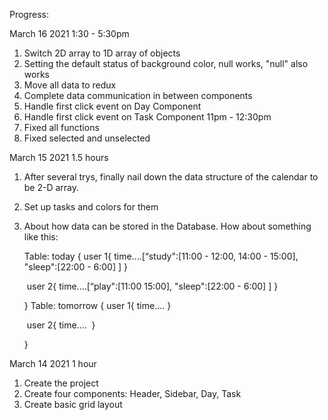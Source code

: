 Progress:

March 16 2021 1:30 - 5:30pm
1. Switch 2D array to 1D array of objects
2. Setting the default status of background color, null works, "null" also works
3. Move all data to redux
4. Complete data communication in between components
5. Handle first click event on Day Component
6. Handle first click event on Task Component
11pm - 12:30pm
7. Fixed all functions
8. Fixed selected and unselected


March 15 2021 1.5 hours

1. After several trys, finally nail down the data structure of the calendar to be 2-D array.

2. Set up tasks and colors for them

3. About how data can be stored in the Database. How about something like this:

   Table: today {
   	user 1{
   		time....[“study":[11:00 - 12:00, 14:00 - 15:00], "sleep":[22:00 - 6:00] ]
   }

   ​	user 2{
    		time....[“play":[11:00  15:00], "sleep":[22:00 - 6:00] ]
   ​	}

   }
   Table: tomorrow {
   	user 1{
    		time....
   	}

   ​	user 2{
    		time....
   ​	}

   }

March 14 2021 1 hour

1. Create the project
2. Create four components: Header, Sidebar, Day, Task
3. Create basic grid layout